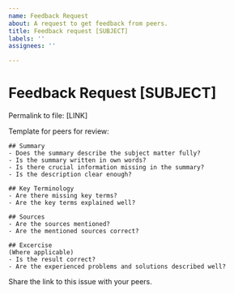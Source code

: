 ```yaml
---
name: Feedback Request
about: A request to get feedback from peers.
title: Feedback request [SUBJECT]
labels: ''
assignees: ''

---
```


# Feedback Request [SUBJECT]
Permalink to file: [LINK]

Template for peers for review: 
```
## Summary
- Does the summary describe the subject matter fully?
- Is the summary written in own words?
- Is there crucial information missing in the summary?
- Is the description clear enough?

## Key Terminology
- Are there missing key terms?
- Are the key terms explained well?

## Sources
- Are the sources mentioned?
- Are the mentioned sources correct?

## Excercise
(Where applicable)
- Is the result correct?
- Are the experienced problems and solutions described well?
```

Share the link to this issue with your peers.